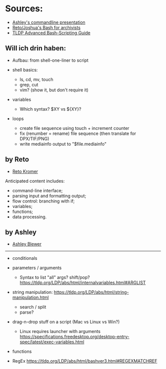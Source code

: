 # Sources:

  * [Ashley's commandline presentation](https://training.ashleyblewer.com/presentations/cli.html)
  * [Reto/Joshua's Bash for archivists](https://reto.ch/training/2020/2020-06/)
  * [TLDP Advanced Bash-Scripting Guide]( https://tldp.org/LDP/abs/html/index.html)


## Will ich drin haben:

  * Aufbau:
    from shell-one-liner to script

  * shell basics:
    * ls, cd, mv, touch
    * grep, cut
    * vim?
      (show it, but don't require it)

  * variables
    * Which syntax? $XY vs ${XY}?

  * loops
    - create file sequence using touch + increment counter
    - fix (renumber = rename) file sequence (then translate for DPX/TIF/PNG)
    - write mediainfo output to "$file.mediainfo"



## by Reto

  * [Reto Kromer](https://reto.ch/training/2020/2020-06/)

Anticipated content includes:

  * command-line interface;
  * parsing input and formatting output;
  * flow control: branching with if;
  * variables;
  * functions;
  * data processing.


## by Ashley

  * [Ashley Blewer](https://training.ashleyblewer.com/presentations/cli.html)


----------------

  * conditionals

  * parameters / arguments
    * Syntax to list "all" args? shift/pop?
      https://tldp.org/LDP/abs/html/internalvariables.html#ARGLIST

  * string manipulation:
    https://tldp.org/LDP/abs/html/string-manipulation.html
    * search / split
    * parse?

  * drag-n-drop stuff on a script
    (Mac vs Linux vs Win?)
    * Linux requires launcher with arguments
      https://specifications.freedesktop.org/desktop-entry-spec/latest/exec-variables.html

  * functions

  * RegEx
    https://tldp.org/LDP/abs/html/bashver3.html#REGEXMATCHREF
